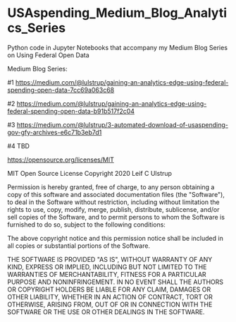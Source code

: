 # USAspending_Medium_Blog_Analytics_Series
Python code in Jupyter Notebooks that accompany my Medium Blog Series on Using Federal Open Data

Medium Blog Series:

#1 https://medium.com/@lulstrup/gaining-an-analytics-edge-using-federal-spending-open-data-7cc69a063c68

#2 https://medium.com/@lulstrup/gaining-an-analytics-edge-using-federal-spending-open-data-b91b517f2c04

#3 https://medium.com/@lulstrup/3-automated-download-of-usaspending-gov-gfy-archives-e6c71b3eb7d1

#4 TBD


https://opensource.org/licenses/MIT

MIT Open Source License
Copyright 2020 Leif C Ulstrup

Permission is hereby granted, free of charge, to any person obtaining a copy of this software and associated documentation files (the "Software"), to deal in the Software without restriction, including without limitation the rights to use, copy, modify, merge, publish, distribute, sublicense, and/or sell copies of the Software, and to permit persons to whom the Software is furnished to do so, subject to the following conditions:

The above copyright notice and this permission notice shall be included in all copies or substantial portions of the Software.

THE SOFTWARE IS PROVIDED "AS IS", WITHOUT WARRANTY OF ANY KIND, EXPRESS OR IMPLIED, INCLUDING BUT NOT LIMITED TO THE WARRANTIES OF MERCHANTABILITY, FITNESS FOR A PARTICULAR PURPOSE AND NONINFRINGEMENT. IN NO EVENT SHALL THE AUTHORS OR COPYRIGHT HOLDERS BE LIABLE FOR ANY CLAIM, DAMAGES OR OTHER LIABILITY, WHETHER IN AN ACTION OF CONTRACT, TORT OR OTHERWISE, ARISING FROM, OUT OF OR IN CONNECTION WITH THE SOFTWARE OR THE USE OR OTHER DEALINGS IN THE SOFTWARE.
